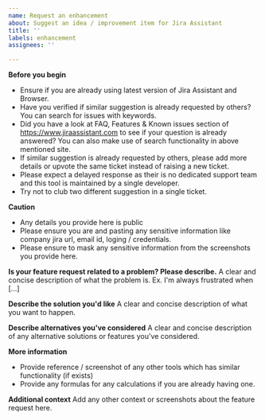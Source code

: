 ```yaml
---
name: Request an enhancement
about: Suggest an idea / improvement item for Jira Assistant
title: ''
labels: enhancement
assignees: ''

---
```


**Before you begin**
- Ensure if you are already using latest version of Jira Assistant and Browser.
- Have you verified if similar suggestion is already requested by others? You can search for issues with keywords.
- Did you have a look at FAQ, Features & Known issues section of https://www.jiraassistant.com to see if your question is already answered? You can also make use of search functionality in above mentioned site.
- If similar suggestion is already requested by others, please add more details or upvote the same ticket instead of raising a new ticket.
- Please expect a delayed response as their is no dedicated support team and this tool is maintained by a single developer.
- Try not to club two different suggestion in a single ticket.

**Caution**
- Any details you provide here is public
- Please ensure you are and pasting any sensitive information like company jira url, email id, loging / credentials.
- Please ensure to mask any sensitive information from the screenshots you provide here.

**Is your feature request related to a problem? Please describe.**
A clear and concise description of what the problem is. Ex. I'm always frustrated when [...]

**Describe the solution you'd like**
A clear and concise description of what you want to happen.

**Describe alternatives you've considered**
A clear and concise description of any alternative solutions or features you've considered.

**More information**
- Provide reference / screenshot of any other tools which has similar functionality (if exists)
- Provide any formulas for any calculations if you are already having one.

**Additional context**
Add any other context or screenshots about the feature request here.

